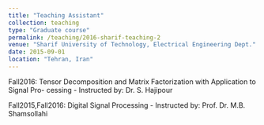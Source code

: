 ```yaml
---
title: "Teaching Assistant"
collection: teaching
type: "Graduate course"
permalink: /teaching/2016-sharif-teaching-2
venue: "Sharif University of Technology, Electrical Engineering Dept."
date: 2015-09-01
location: "Tehran, Iran"
---
```


Fall2016: Tensor Decomposition and Matrix Factorization with Application to Signal Pro-
cessing - Instructed by: Dr. S. Hajipour

Fall2015,Fall2016:  Digital Signal Processing - Instructed by: Prof. Dr. M.B. Shamsollahi
